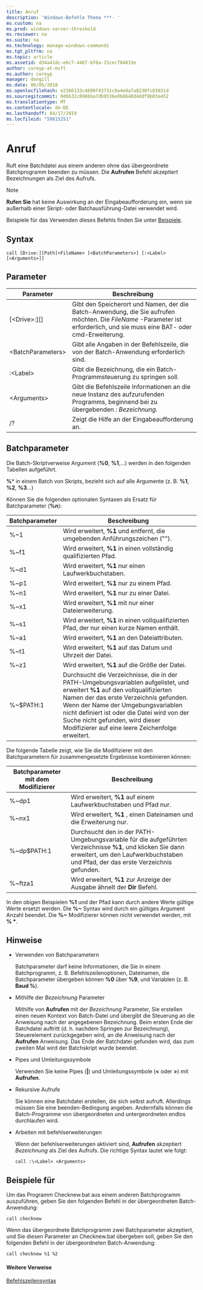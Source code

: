 ```yaml
---
title: Anruf
description: 'Windows-Befehle Thema ***- '
ms.custom: na
ms.prod: windows-server-threshold
ms.reviewer: na
ms.suite: na
ms.technology: manage-windows-commands
ms.tgt_pltfrm: na
ms.topic: article
ms.assetid: d34a41dc-e6c7-4467-bf6a-15cec704833e
author: coreyp-at-msft
ms.author: coreyp
manager: dongill
ms.date: 06/05/2018
ms.openlocfilehash: e2366133c4699f43731c9a4e8a7a8238fc83031d
ms.sourcegitcommit: 0d0b32c8986ba7db9536e0b8648d4ddf9b03e452
ms.translationtype: MT
ms.contentlocale: de-DE
ms.lasthandoff: 04/17/2019
ms.locfileid: "59815251"
---
```

# <a name="call"></a>Anruf



Ruft eine Batchdatei aus einem anderen ohne das übergeordnete Batchprogramm beenden zu müssen. Die **Aufrufen** Befehl akzeptiert Bezeichnungen als Ziel des Aufrufs.

> [!NOTE]
> **Rufen Sie** hat keine Auswirkung an der Eingabeaufforderung ein, wenn sie außerhalb einer Skript- oder Batchausführung-Datei verwendet wird.

Beispiele für das Verwenden dieses Befehls finden Sie unter [Beispiele](#BKMK_examples).

## <a name="syntax"></a>Syntax

```
call [Drive:][Path]<FileName> [<BatchParameters>] [:<Label> [<Arguments>]]
```

## <a name="parameters"></a>Parameter

|Parameter|Beschreibung|
|---------|-----------|
|[\<Drive>:][<Path>]<FileName>|Gibt den Speicherort und Namen, der die Batch-Anwendung, die Sie aufrufen möchten. Die *FileName* -Parameter ist erforderlich, und sie muss eine BAT- oder cmd-Erweiterung.|
|\<BatchParameters>|Gibt alle Angaben in der Befehlszeile, die von der Batch-Anwendung erforderlich sind.|
|:\<Label>|Gibt die Bezeichnung, die ein Batch-Programmsteuerung zu springen soll.|
|\<Arguments>|Gibt die Befehlszeile Informationen an die neue Instanz des aufzurufenden Programms, beginnend bei zu übergebenden *: Bezeichnung.*|
|/?|Zeigt die Hilfe an der Eingabeaufforderung an.|

## <a name="batch-parameters"></a>Batchparameter

Die Batch-Skriptverweise Argument (**%0**, **%1**,...) werden in den folgenden Tabellen aufgeführt.

**%*** in einem Batch von Skripts, bezieht sich auf alle Argumente (z. B. **%1**, **%2**, **%3**...)

Können Sie die folgenden optionalen Syntaxen als Ersatz für Batchparameter (**%n**):

|Batchparameter|Beschreibung|
|---------------|-----------|
|%~1|Wird erweitert, **%1** und entfernt, die umgebenden Anführungszeichen ("").|
|%~f1|Wird erweitert, **%1** in einen vollständig qualifizierten Pfad.|
|%~d1|Wird erweitert, **%1** nur einen Laufwerkbuchstaben.|
|%~p1|Wird erweitert, **%1** nur zu einem Pfad.|
|%~n1|Wird erweitert, **%1** nur zu einer Datei.|
|%~x1|Wird erweitert, **%1** mit nur einer Dateierweiterung.|
|%~s1|Wird erweitert, **%1** in einen vollqualifizierten Pfad, der nur einen kurze Namen enthält.|
|%~a1|Wird erweitert, **%1** an den Dateiattributen.|
|%~t1|Wird erweitert, **%1** auf das Datum und Uhrzeit der Datei.|
|%~z1|Wird erweitert, **%1** auf die Größe der Datei.|
|%~$PATH:1|Durchsucht die Verzeichnisse, die in der PATH-Umgebungsvariablen aufgelistet, und erweitert **%1** auf den vollqualifizierten Namen der das erste Verzeichnis gefunden. Wenn der Name der Umgebungsvariablen nicht definiert ist oder die Datei wird von der Suche nicht gefunden, wird dieser Modifizierer auf eine leere Zeichenfolge erweitert.|

Die folgende Tabelle zeigt, wie Sie die Modifizierer mit den Batchparametern für zusammengesetzte Ergebnisse kombinieren können:

|Batchparameter mit dem Modifizierer|Beschreibung|
|-----------------------------|-----------|
|%~dp1|Wird erweitert, **%1** auf einem Laufwerkbuchstaben und Pfad nur.|
|%~nx1|Wird erweitert, **%1** , einen Dateinamen und die Erweiterung nur.|
|%~dp$PATH:1|Durchsucht den in der PATH-Umgebungsvariable für die aufgeführten Verzeichnisse **%1**, und klicken Sie dann erweitert, um den Laufwerkbuchstaben und Pfad, der das erste Verzeichnis gefunden.|
|%~ftza1|Wird erweitert, **%1** zur Anzeige der Ausgabe ähnelt der **Dir** Befehl.|

In den obigen Beispielen **%1** und der Pfad kann durch andere Werte gültige Werte ersetzt werden. Die **%~** Syntax wird durch ein gültiges Argument Anzahl beendet. Die **%~** Modifizierer können nicht verwendet werden, mit **% \***.

## <a name="remarks"></a>Hinweise

-   Verwenden von Batchparametern

    Batchparameter darf keine Informationen, die Sie in einem Batchprogramm, z. B. Befehlszeilenoptionen, Dateinamen, die Batchparameter übergeben können **%0** über **%9**, und Variablen (z. B. **Baud %**).
-   Mithilfe der *Bezeichnung* Parameter

    Mithilfe von **Aufrufen** mit der *Bezeichnung* Parameter, Sie erstellen einen neuen Kontext von Batch-Datei und übergibt die Steuerung an die Anweisung nach der angegebenen Bezeichnung. Beim ersten Ende der Batchdatei auftritt (d. h. nachdem Springen zur Bezeichnung), Steuerelement zurückgegeben wird, an die Anweisung nach der **Aufrufen** Anweisung. Das Ende der Batchdatei gefunden wird, das zum zweiten Mal wird der Batchskript wurde beendet.
-   Pipes und Umleitungssymbole

    Verwenden Sie keine Pipes (**|**) und Umleitungssymbole (**<** oder **>**) mit **Aufrufen**.
-   Rekursive Aufrufe

    Sie können eine Batchdatei erstellen, die sich selbst aufruft. Allerdings müssen Sie eine beenden-Bedingung angeben. Andernfalls können die Batch-Programme von übergeordneten und untergeordneten endlos durchlaufen wird.
-   Arbeiten mit befehlserweiterungen

    Wenn der befehlserweiterungen aktiviert sind, **Aufrufen** akzeptiert *Bezeichnung* als Ziel des Aufrufs. Die richtige Syntax lautet wie folgt:

    `call :\<Label> <Arguments>`

## <a name="BKMK_examples"></a>Beispiele für

Um das Programm Checknew.bat aus einem anderen Batchprogramm auszuführen, geben Sie den folgenden Befehl in der übergeordneten Batch-Anwendung:
```
call checknew
```
Wenn das übergeordnete Batchprogramm zwei Batchparameter akzeptiert, und Sie diesen Parameter an Checknew.bat übergeben soll, geben Sie den folgenden Befehl in der übergeordneten Batch-Anwendung:
```
call checknew %1 %2
```

#### <a name="additional-references"></a>Weitere Verweise

[Befehlszeilensyntax](command-line-syntax-key.md)